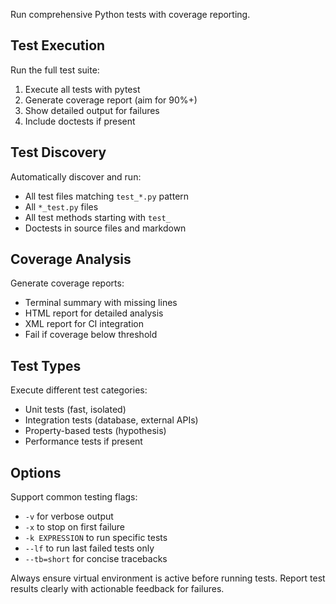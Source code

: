 Run comprehensive Python tests with coverage reporting.

## Test Execution

Run the full test suite:
1. Execute all tests with pytest
2. Generate coverage report (aim for 90%+)
3. Show detailed output for failures
4. Include doctests if present

## Test Discovery

Automatically discover and run:
- All test files matching `test_*.py` pattern
- All `*_test.py` files
- All test methods starting with `test_`
- Doctests in source files and markdown

## Coverage Analysis

Generate coverage reports:
- Terminal summary with missing lines
- HTML report for detailed analysis
- XML report for CI integration
- Fail if coverage below threshold

## Test Types

Execute different test categories:
- Unit tests (fast, isolated)
- Integration tests (database, external APIs)
- Property-based tests (hypothesis)
- Performance tests if present

## Options

Support common testing flags:
- `-v` for verbose output
- `-x` to stop on first failure
- `-k EXPRESSION` to run specific tests
- `--lf` to run last failed tests only
- `--tb=short` for concise tracebacks

Always ensure virtual environment is active before running tests.
Report test results clearly with actionable feedback for failures.